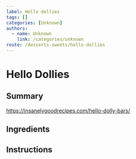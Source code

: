 ```yaml
---
label: Hello dollies
tags: []
categories: [Unknown]
authors:
  - name: Unknown
    link: /categories/unknown
route: /desserts-sweets/hello-dollies
---
```


# Hello Dollies

## Summary
https://insanelygoodrecipes.com/hello-dolly-bars/

## Ingredients
## Instructions
